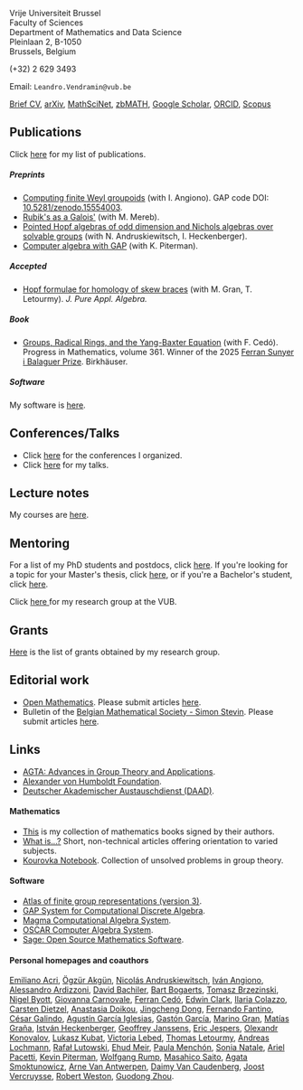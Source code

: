 Vrije Universiteit Brussel  
Faculty of Sciences  
Department of Mathematics and Data Science  
Pleinlaan 2, B-1050  
Brussels, Belgium

(+32) 2 629 3493

Email: `Leandro.Vendramin@vub.be`

[Brief CV](files/cv.pdf), [arXiv](http://arxiv.org/a/vendramin_l_1), [MathSciNet](https://mathscinet.ams.org/mathscinet/MRAuthorID/829575), [zbMATH](https://www.zbmath.org/authors/?q=ai%3Avendramin.leandro), [Google Scholar](https://scholar.google.com/citations?user=vzjR8TgAAAAJ), [ORCID](https://orcid.org/0000-0003-0954-7785), [Scopus](https://www.scopus.com/authid/detail.uri?authorId=23104610300)

## Publications

Click [here](publications.md) for my list of publications. 

##### Preprints

* [Computing finite Weyl groupoids](http://arxiv.org/abs/2505.24555) (with I. Angiono). GAP code DOI: [10.5281/zenodo.15554003](https://doi.org/10.5281/zenodo.15554003).
* [Rubik's as a Galois'](http://arxiv.org/abs/2411.11566) (with M. Mereb).
* [Pointed Hopf algebras of odd dimension and Nichols algebras over solvable groups](http://arxiv.org/abs/2411.02304) (with N. Andruskiewitsch, I. Heckenberger).
* [Computer algebra with GAP](https://publications.mfo.de/handle/mfo/4023) (with K. Piterman).  

##### Accepted 
 
* [Hopf formulae for homology of skew braces](https://arxiv.org/abs/2409.18056) (with M. Gran, T. Letourmy). _J. Pure Appl. Algebra._

##### Book
* [Groups, Radical Rings, and the Yang-Baxter Equation](https://link.springer.com/book/9783032015235?srsltid=AfmBOoqemrL_uphdbNFYHigOPdVYlB8xzu53lYaPzzu-IWOD5v70UeJF) (with F. Cedó). Progress in Mathematics, volume 361. Winner of the 2025 [Ferran Sunyer i Balaguer Prize](https://ffsb.iec.cat/en/the-ferran-sunyer-i-balaguer-prize/). Birkhäuser.

##### Software 

My software is [here](software.md).

## Conferences/Talks

* Click [here](https://leandrovendramin.org/organized.html) for the conferences I organized.
* Click [here](talks.md) for my talks.

## Lecture notes

My courses are [here](notes.md). 

## Mentoring

For a list of my PhD students and postdocs, click [here](students.md). If you're looking for a topic for your Master's thesis, click [here](master.md), 
or if you're a Bachelor's student, click [here](bachelor.md).  

Click [here ](https://leandrovendramin.org/team/) for my research group at the VUB.


## Grants 

[Here](grants.md) is the list of grants obtained by my research group.

## Editorial work

* [Open Mathematics](https://www.degruyter.com/journal/key/math/html#overview). Please submit articles [here](https://www2.cloud.editorialmanager.com/openmath/default2.aspx).
* Bulletin of the [Belgian Mathematical Society - Simon Stevin](https://projecteuclid.org/journals/bulletin-of-the-belgian-mathematical-society-simon-stevin). Please submit articles [here](https://ef.msp.org/submit/bbelgianms).

## Links

*   [AGTA: Advances in Group Theory and Applications](https://www.advgrouptheory.com/index.php).
*   [Alexander von Humboldt Foundation](https://www.humboldt-foundation.de/en/).
*   [Deutscher Akademischer Austauschdienst (DAAD)](https://www.daad.de/en/).

#### Mathematics

*   [This](signatures.md) is my collection of mathematics books signed by their authors. 
*   [What is...?](https://www.ams.org/cgi-bin/notices/nxgnotices.pl?fm=gen&cnt=whatis) Short, non-technical articles offering orientation to varied subjects.
*   [Kourovka Notebook](https://kourovkanotebookorg.wordpress.com). Collection of unsolved problems in group theory. 

#### Software

*   [Atlas of finite group representations (version 3)](http://brauer.maths.qmul.ac.uk/Atlas/v3/).
*   [GAP System for Computational Discrete Algebra](http://www.gap-system.org/).
*   [Magma Computational Algebra System](http://magma.maths.usyd.edu.au/magma/).
*   [OSCAR Computer Algebra System](https://oscar.computeralgebra.de).
*   [Sage: Open Source Mathematics Software](http://www.sagemath.org/).

#### Personal homepages and coauthors

[Emiliano Acri](http://mate.dm.uba.ar/~eacri/), [Ögzür Akgün](https://ozgurakgun.github.io), [Nicolás Andruskiewitsch](http://www.famaf.unc.edu.ar/~andrus/), [Iván Angiono](https://www.famaf.unc.edu.ar/~angiono/), [Alessandro Ardizzoni](https://sites.google.com/site/aleardizzonihome), [David Bachiler](https://www.researchgate.net/profile/David_Bachiller), [Bart Bogaerts](https://www.bartbogaerts.eu/), [Tomasz Brzezinski](https://www.swansea.ac.uk/staff/t.brzezinski/),  [Nigel Byott](http://emps.exeter.ac.uk/mathematics/staff/NPByott), [Giovanna Carnovale](https://www.math.unipd.it/~carnoval/), [Ferran Cedó](https://www.researchgate.net/profile/Ferran_Cedo), [Edwin Clark](http://shell.cas.usf.edu/~wclark/), [Ilaria Colazzo](https://www.ilariacolazzo.info/), [Carsten Dietzel](https://sites.google.com/view/carstendietzel/startseite), [Anastasia Doikou](https://sites.google.com/view/anastasiadoikou), [Jingcheng Dong](https://www.researchgate.net/profile/Jingcheng_Dong), [Fernando Fantino](http://www.mate.uncor.edu/~fantino/), [César Galindo](https://sites.google.com/site/neyitgalindo/), [Agustín García Iglesias](https://www.famaf.unc.edu.ar/~aigarcia/), [Gastón García](http://www.mate.unlp.edu.ar/~ggarcia/), [Marino Gran](https://perso.uclouvain.be/marino.gran/), [Matías Graña](http://mate.dm.uba.ar/~matiasg/), [István Heckenberger](http://www.mathematik.uni-marburg.de/~heckenberger/), [Geoffrey Janssens](https://geoffreyjanssens.github.io/), [Eric Jespers](https://we.vub.ac.be/nl/eric-jespers), [Olexandr Konovalov](https://olexandr-konovalov.github.io/), [Lukasz Kubat](https://we.vub.ac.be/en/lukasz-kubat), [Victoria Lebed](https://lebed.users.lmno.cnrs.fr), [Thomas Letourmy](https://sites.google.com/view/thomas-letourmy/home), [Andreas Lochmann](http://www.mathematik.uni-marburg.de/~lochmann/), [Rafał Lutowski](https://mat.ug.edu.pl/~rlutowsk/), [Ehud Meir](https://ehudmeir.com), [Paula Menchón](https://sites.google.com/view/paulamenchon), [Sonia Natale](http://www.famaf.unc.edu.ar/~natale/), [Ariel Pacetti](https://sweet.ua.pt/apacetti/index_en.html), [Kevin Piterman](http://mate.dm.uba.ar/~kpiterman/),  [Wolfgang Rump](https://pnp.mathematik.uni-stuttgart.de/iaz/iaz1/Rump/index.html), [Masahico Saito](http://shell.cas.usf.edu/~saito/), [Agata Smoktunowicz](https://www.maths.ed.ac.uk/school-of-mathematics/people/a-z?person=67), [Arne Van Antwerpen](https://vanantwerpen.github.io/), [Daimy Van Caudenberg](https://orcid.org/0000-0002-7975-4838), [Joost Vercruysse](http://homepages.ulb.ac.be/~jvercruy/), 
[Robert Weston](http://www.macs.hw.ac.uk/~robertw/), [Guodong Zhou](https://scms.fudan.edu.cn/info/3070/3990.htm).
